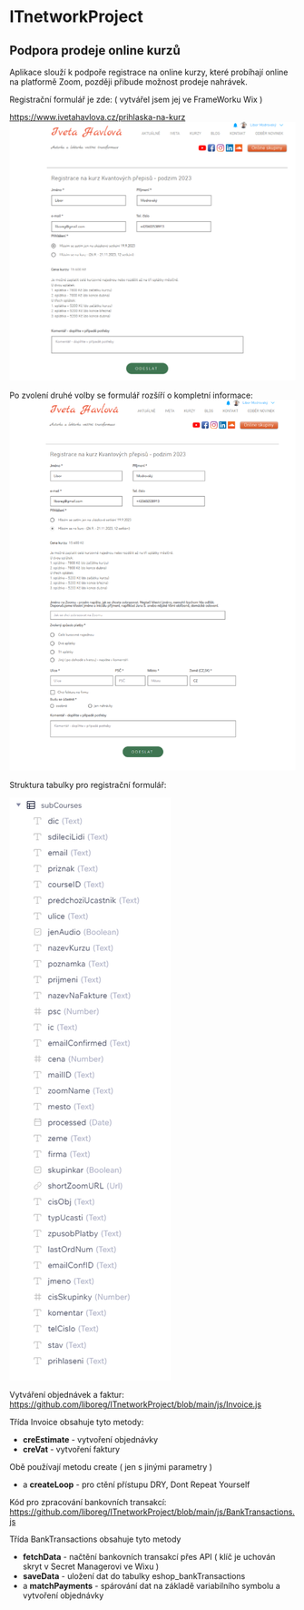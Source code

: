 # ITnetworkProject
## Podpora prodeje online kurzů

Aplikace slouží k podpoře registrace na online kurzy, které probíhají online na platformě Zoom, později přibude možnost prodeje nahrávek.

Registrační formulář je zde:
( vytvářel jsem jej ve FrameWorku Wix )

https://www.ivetahavlova.cz/prihlaska-na-kurz
![prihlaska_na_kurz-jen_ukazkove.png](img/prihlaska_na_kurz-jen_ukazkove.png)

Po zvolení druhé volby se formulář rozšíří o kompletní informace:
![prihlaska_na_kurz-full.png](img/prihlaska_na_kurz-full.png)

Struktura tabulky pro registrační formulář:

![subCourses.png](img/subCourses.png)


Vytváření objednávek a faktur: https://github.com/liboreg/ITnetworkProject/blob/main/js/Invoice.js

Třída Invoice obsahuje tyto metody:
- **creEstimate** - vytvoření objednávky 
- **creVat** - vytvoření faktury

Obě používají metodu create ( jen s jinými parametry )
- a **createLoop** - pro ctění přístupu DRY, Dont Repeat Yourself


Kód pro zpracování bankovních transakcí: https://github.com/liboreg/ITnetworkProject/blob/main/js/BankTransactions.js

Třída BankTransactions obsahuje tyto metody
- **fetchData** - načtění bankovních transakcí přes API ( klíč je uchován skryt v Secret Managerovi ve Wixu )
- **saveData** - uložení dat do tabulky eshop_bankTransactions
- a **matchPayments** - spárování dat na základě variabilního symbolu a vytvoření objednávky
